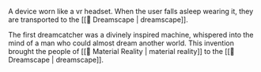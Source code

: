 A device worn like a vr headset. When the user falls asleep wearing it, they are transported to the [[🌌 Dreamscape | dreamscape]].

The first dreamcatcher was a divinely inspired machine, whispered into the mind of a man who could almost dream another world. This invention brought the people of [[🌌 Material Reality | material reality]] to the [[🌌 Dreamscape | dreamscape]].